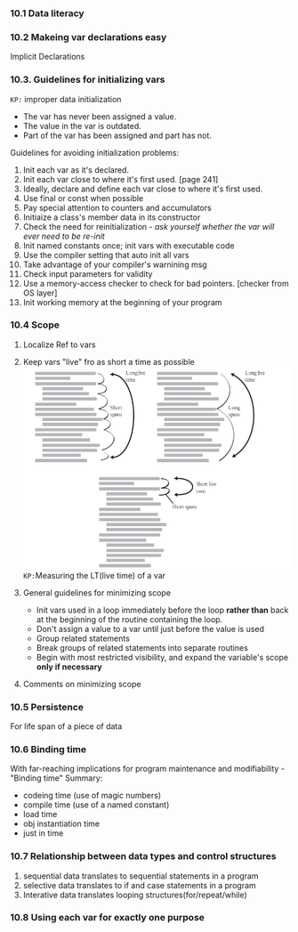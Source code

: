 ### 10.1 Data literacy

### 10.2 Makeing var declarations easy

Implicit Declarations

### 10.3. Guidelines for initializing vars
`KP:` improper data initialization
+ The var has never been assigned a value.
+ The value in the var is outdated.
+ Part of the var has been assigned and part has not.

Guidelines for avoiding initialization problems:
1. Init each var as it's declared.
2. Init each var close to where it's first used. [page 241] 
3. Ideally, declare and define each var close to where it's first used.
4. Use final or const when possible
5. Pay special attention to counters and accumulators
6. Initiaize a class's member data in its constructor
7. Check the need for reinitialization - *ask yourself whether the var will ever need to be re-init*
8. Init named constants once; init vars with executable code
9. Use the compiler setting that auto init all vars
10. Take advantage of your compiler's warnining msg
11. Check input parameters for validity
12. Use a memory-access checker to check for bad pointers. [checker from OS layer]
13. Init working memory at the beginning of your program

### 10.4 Scope
1. Localize Ref to vars
2. Keep vars "live" fro as short a time as possible
![alt text](images/image-4.png)
`KP:`Measuring the LT(live time) of a var
3. General guidelines for minimizing scope
    + Init vars used in a loop immediately before the loop **rather than** back at the beginning of the routine containing the loop.
    + Don't assign a value to a var until just before the value is used
    + Group related statements
    + Break groups of related statements into separate routines
    + Begin with most restricted visibility, and expand the variable's scope **only if necessary**

4. Comments on minimizing scope

### 10.5 Persistence
For life span of a piece of data

### 10.6 Binding time
With far-reaching implications for program maintenance and modifiability - "Binding time"
Summary: 
+ codeing time (use of magic numbers)
+ compile time (use of a named constant)
+ load time
+ obj instantiation time
+ just in time

### 10.7 Relationship between data types and control structures
1. sequential data translates to sequential statements in a program
2. selective data translates to if and case statements in a program
3. Interative data translates looping structures(for/repeat/while)

### 10.8 Using each var for exactly one purpose